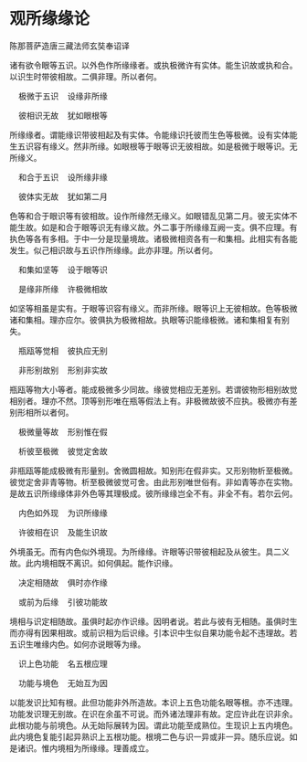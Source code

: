 # 观所缘缘论

陈那菩萨造唐三藏法师玄奘奉诏译

诸有欲令眼等五识。以外色作所缘缘者。或执极微许有实体。能生识故或执和合。以识生时带彼相故。二俱非理。所以者何。

&nbsp;&nbsp;&nbsp;&nbsp;极微于五识&nbsp;&nbsp;&nbsp;&nbsp;设缘非所缘

&nbsp;&nbsp;&nbsp;&nbsp;彼相识无故&nbsp;&nbsp;&nbsp;&nbsp;犹如眼根等

所缘缘者。谓能缘识带彼相起及有实体。令能缘识托彼而生色等极微。设有实体能生五识容有缘义。然非所缘。如眼根等于眼等识无彼相故。如是极微于眼等识。无所缘义。

&nbsp;&nbsp;&nbsp;&nbsp;和合于五识&nbsp;&nbsp;&nbsp;&nbsp;设所缘非缘

&nbsp;&nbsp;&nbsp;&nbsp;彼体实无故&nbsp;&nbsp;&nbsp;&nbsp;犹如第二月

色等和合于眼识等有彼相故。设作所缘然无缘义。如眼错乱见第二月。彼无实体不能生故。如是和合于眼等识无有缘义故。外二事于所缘缘互阙一支。俱不应理。有执色等各有多相。于中一分是现量境故。诸极微相资各有一和集相。此相实有各能发生。似己相识故与五识作所缘缘。此亦非理。所以者何。

&nbsp;&nbsp;&nbsp;&nbsp;和集如坚等&nbsp;&nbsp;&nbsp;&nbsp;设于眼等识

&nbsp;&nbsp;&nbsp;&nbsp;是缘非所缘&nbsp;&nbsp;&nbsp;&nbsp;许极微相故

如坚等相虽是实有。于眼等识容有缘义。而非所缘。眼等识上无彼相故。色等极微诸和集相。理亦应尔。彼俱执为极微相故。执眼等识能缘极微。诸和集相复有别失。

&nbsp;&nbsp;&nbsp;&nbsp;瓶瓯等觉相&nbsp;&nbsp;&nbsp;&nbsp;彼执应无别

&nbsp;&nbsp;&nbsp;&nbsp;非形别故别&nbsp;&nbsp;&nbsp;&nbsp;形别非实故

瓶瓯等物大小等者。能成极微多少同故。缘彼觉相应无差别。若谓彼物形相别故觉相别者。理亦不然。顶等别形唯在瓶等假法上有。非极微故彼不应执。极微亦有差别形相所以者何。

&nbsp;&nbsp;&nbsp;&nbsp;极微量等故&nbsp;&nbsp;&nbsp;&nbsp;形别惟在假

&nbsp;&nbsp;&nbsp;&nbsp;析彼至极微&nbsp;&nbsp;&nbsp;&nbsp;彼觉定舍故

非瓶瓯等能成极微有形量别。舍微圆相故。知别形在假非实。又形别物析至极微。彼觉定舍非青等物。析至极微彼觉可舍。由此形别唯世俗有。非如青等亦在实物。是故五识所缘缘体非外色等其理极成。彼所缘缘岂全不有。非全不有。若尔云何。

&nbsp;&nbsp;&nbsp;&nbsp;内色如外现&nbsp;&nbsp;&nbsp;&nbsp;为识所缘缘

&nbsp;&nbsp;&nbsp;&nbsp;许彼相在识&nbsp;&nbsp;&nbsp;&nbsp;及能生识故

外境虽无。而有内色似外境现。为所缘缘。许眼等识带彼相起及从彼生。具二义故。此内境相既不离识。如何俱起。能作识缘。

&nbsp;&nbsp;&nbsp;&nbsp;决定相随故&nbsp;&nbsp;&nbsp;&nbsp;俱时亦作缘

&nbsp;&nbsp;&nbsp;&nbsp;或前为后缘&nbsp;&nbsp;&nbsp;&nbsp;引彼功能故

境相与识定相随故。虽俱时起亦作识缘。因明者说。若此与彼有无相随。虽俱时生而亦得有因果相故。或前识相为后识缘。引本识中生似自果功能令起不违理故。若五识生唯缘内色。如何亦说眼等为缘。

&nbsp;&nbsp;&nbsp;&nbsp;识上色功能&nbsp;&nbsp;&nbsp;&nbsp;名五根应理

&nbsp;&nbsp;&nbsp;&nbsp;功能与境色&nbsp;&nbsp;&nbsp;&nbsp;无始互为因

以能发识比知有根。此但功能非外所造故。本识上五色功能名眼等根。亦不违理。功能发识理无别故。在识在余虽不可说。而外诸法理非有故。定应许此在识非余。此根功能与前境色。从无始际展转为因。谓此功能至成熟位。生现识上五内境色。此内境色复能引起异熟识上五根功能。根境二色与识一异或非一异。随乐应说。如是诸识。惟内境相为所缘缘。理善成立。